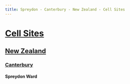 ```yaml
---
title: Spreydon - Canterbury - New Zealand - Cell Sites
---
```


# [Cell Sites](../../)

## [New Zealand](../)

### [Canterbury](./)

#### Spreydon Ward
